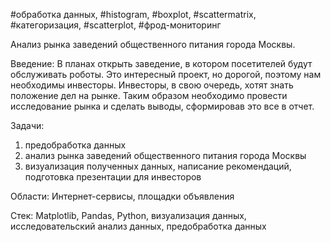 #обработка данных, #histogram, #boxplot, #scattermatrix, #категоризация, #scatterplot,  #фрод-мониторинг

Анализ рынка заведений общественного питания города Москвы.

Введение:
В планах открыть заведение, в котором посетителей будут обслуживать роботы. Это интересный проект, но дорогой, поэтому нам необходимы инвесторы. Инвесторы, в свою очередь, хотят знать положение дел на рынке. Таким образом необходимо провести исследование рынка и сделать выводы, сформировав это все в отчет.

Задачи:
1. предобработка данных
2. анализ рынка заведений общественного питания города Москвы
3. визуализация полученных данных, написание рекомендаций, подготовка презентации для инвесторов

Области:
Интернет-сервисы, площадки объявления

Стек:
Matplotlib, Pandas, Python, визуализация данных, исследовательский анализ данных, предобработка данных
